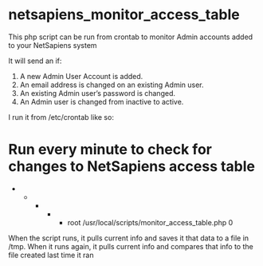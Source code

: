 # netsapiens_monitor_access_table

This php script can be run from crontab to monitor Admin accounts added to your NetSapiens system

It will send an if:

1.	A new Admin User Account is added.
2.	An email address is changed on an existing Admin user.
3.	An existing Admin user’s password is changed.
4.	An Admin user is changed from inactive to active.

I run it from /etc/crontab like so:

# Run every minute to check for changes to NetSapiens access table
* * *  *  * root /usr/local/scripts/monitor_access_table.php 0

When the script runs, it pulls current info and saves it that data to a file in /tmp.  When it runs again, it pulls current info and compares that info to the file created last time it ran
